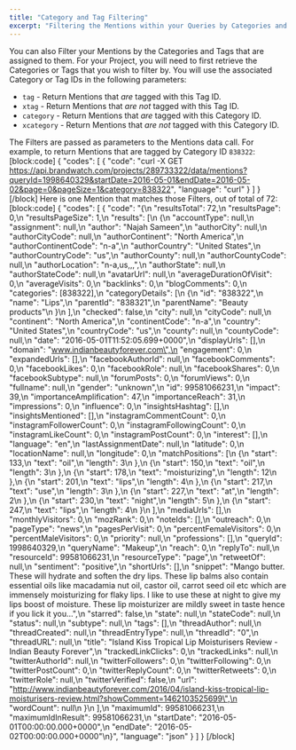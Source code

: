 ```yaml
---
title: "Category and Tag Filtering"
excerpt: "Filtering the Mentions within your Queries by Categories and Tags."
---
```

You can also Filter your Mentions by the Categories and Tags that are assigned to them. For your Project, you will need to first retrieve the Categories or Tags that you wish to filter by. You will use the associated Category or Tag IDs in the following parameters:

* `tag` - Return Mentions that *are* tagged with this Tag ID.
* `xtag` - Return Mentions that *are not* tagged with this Tag ID.
* `category` - Return Mentions that *are* tagged with this Category ID.
* `xcategory` - Return Mentions that *are not* tagged with this Category ID.

The Filters are passed as parameters to the Mentions data call. For example, to return Mentions that are tagged by Category ID `838322`:
[block:code]
{
  "codes": [
    {
      "code": "curl -X GET https://api.brandwatch.com/projects/289733322/data/mentions?queryId=1998640329&startDate=2016-05-01&endDate=2016-05-02&page=0&pageSize=1&category=838322",
      "language": "curl"
    }
  ]
}
[/block]
Here is one Mention that matches those Filters, out of total of 72:
[block:code]
{
  "codes": [
    {
      "code": "{\n  \"resultsTotal\": 72,\n  \"resultsPage\": 0,\n  \"resultsPageSize\": 1,\n  \"results\": [\n    {\n      \"accountType\": null,\n      \"assignment\": null,\n      \"author\": \"Najah Sameen\",\n      \"authorCity\": null,\n      \"authorCityCode\": null,\n      \"authorContinent\": \"North America\",\n      \"authorContinentCode\": \"n-a\",\n      \"authorCountry\": \"United States\",\n      \"authorCountryCode\": \"us\",\n      \"authorCounty\": null,\n      \"authorCountyCode\": null,\n      \"authorLocation\": \"n-a,us,,,\",\n      \"authorState\": null,\n      \"authorStateCode\": null,\n      \"avatarUrl\": null,\n      \"averageDurationOfVisit\": 0,\n      \"averageVisits\": 0,\n      \"backlinks\": 0,\n      \"blogComments\": 0,\n      \"categories\": [838322],\n      \"categoryDetails\": [\n        {\n          \"id\": \"838322\",\n          \"name\": \"Lips\",\n          \"parentId\": \"838321\",\n          \"parentName\": \"Beauty products\"\n        }\n      ],\n      \"checked\": false,\n      \"city\": null,\n      \"cityCode\": null,\n      \"continent\": \"North America\",\n      \"continentCode\": \"n-a\",\n      \"country\": \"United States\",\n      \"countryCode\": \"us\",\n      \"county\": null,\n      \"countyCode\": null,\n      \"date\": \"2016-05-01T11:52:05.699+0000\",\n      \"displayUrls\": [],\n      \"domain\": \"www.indianbeautyforever.com\",\n      \"engagement\": 0,\n      \"expandedUrls\": [],\n      \"facebookAuthorId\": null,\n      \"facebookComments\": 0,\n      \"facebookLikes\": 0,\n      \"facebookRole\": null,\n      \"facebookShares\": 0,\n      \"facebookSubtype\": null,\n      \"forumPosts\": 0,\n      \"forumViews\": 0,\n      \"fullname\": null,\n      \"gender\": \"unknown\",\n      \"id\": 99581066231,\n      \"impact\": 39,\n      \"importanceAmplification\": 47,\n      \"importanceReach\": 31,\n      \"impressions\": 0,\n      \"influence\": 0,\n      \"insightsHashtag\": [],\n      \"insightsMentioned\": [],\n      \"instagramCommentCount\": 0,\n      \"instagramFollowerCount\": 0,\n      \"instagramFollowingCount\": 0,\n      \"instagramLikeCount\": 0,\n      \"instagramPostCount\": 0,\n      \"interest\": [],\n      \"language\": \"en\",\n      \"lastAssignmentDate\": null,\n      \"latitude\": 0,\n      \"locationName\": null,\n      \"longitude\": 0,\n      \"matchPositions\": [\n        {\n          \"start\": 133,\n          \"text\": \"oil\",\n          \"length\": 3\n        },\n        {\n          \"start\": 150,\n          \"text\": \"oil\",\n          \"length\": 3\n        },\n        {\n          \"start\": 178,\n          \"text\": \"moisturizing\",\n          \"length\": 12\n        },\n        {\n          \"start\": 201,\n          \"text\": \"lips\",\n          \"length\": 4\n        },\n        {\n          \"start\": 217,\n          \"text\": \"use\",\n          \"length\": 3\n        },\n        {\n          \"start\": 227,\n          \"text\": \"at\",\n          \"length\": 2\n        },\n        {\n          \"start\": 230,\n          \"text\": \"night\",\n          \"length\": 5\n        },\n        {\n          \"start\": 247,\n          \"text\": \"lips\",\n          \"length\": 4\n        }\n      ],\n      \"mediaUrls\": [],\n      \"monthlyVisitors\": 0,\n      \"mozRank\": 0,\n      \"noteIds\": [],\n      \"outreach\": 0,\n      \"pageType\": \"news\",\n      \"pagesPerVisit\": 0,\n      \"percentFemaleVisitors\": 0,\n      \"percentMaleVisitors\": 0,\n      \"priority\": null,\n      \"professions\": [],\n      \"queryId\": 1998640329,\n      \"queryName\": \"Makeup\",\n      \"reach\": 0,\n      \"replyTo\": null,\n      \"resourceId\": 99581066231,\n      \"resourceType\": \"page\",\n      \"retweetOf\": null,\n      \"sentiment\": \"positive\",\n      \"shortUrls\": [],\n      \"snippet\": \"Mango butter. These will hydrate and soften the dry lips. These lip balms also contain essential oils like macadamia nut oil, castor oil, carrot seed oil etc which are immensely moisturizing for flaky lips. I like to use these at night to give my lips boost of moisture. These lip moisturizer are mildly sweet in taste hence if you lick it you...\",\n      \"starred\": false,\n      \"state\": null,\n      \"stateCode\": null,\n      \"status\": null,\n      \"subtype\": null,\n      \"tags\": [],\n      \"threadAuthor\": null,\n      \"threadCreated\": null,\n      \"threadEntryType\": null,\n      \"threadId\": \"0\",\n      \"threadURL\": null,\n      \"title\": \"Island Kiss Tropical Lip Moisturisers Review - Indian Beauty Forever\",\n      \"trackedLinkClicks\": 0,\n      \"trackedLinks\": null,\n      \"twitterAuthorId\": null,\n      \"twitterFollowers\": 0,\n      \"twitterFollowing\": 0,\n      \"twitterPostCount\": 0,\n      \"twitterReplyCount\": 0,\n      \"twitterRetweets\": 0,\n      \"twitterRole\": null,\n      \"twitterVerified\": false,\n      \"url\": \"http://www.indianbeautyforever.com/2016/04/island-kiss-tropical-lip-moisturisers-review.html?showComment=1462103525699\",\n      \"wordCount\": null\n    }\n  ],\n  \"maximumId\": 99581066231,\n  \"maximumIdInResult\": 99581066231,\n  \"startDate\": \"2016-05-01T00:00:00.000+0000\",\n  \"endDate\": \"2016-05-02T00:00:00.000+0000\"\n}",
      "language": "json"
    }
  ]
}
[/block]